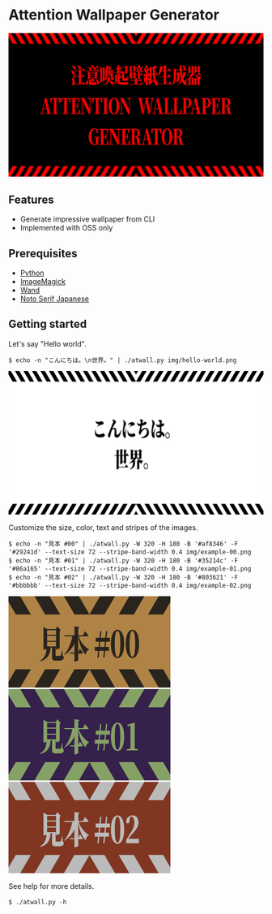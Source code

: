 
# Attention Wallpaper Generator

![](img/atwall.png)

## Features

- Generate impressive wallpaper from CLI
- Implemented with OSS only

## Prerequisites

- [Python](https://www.python.org/)
- [ImageMagick](https://imagemagick.org/)
- [Wand](https://github.com/emcconville/wand)
- [Noto Serif Japanese](https://fonts.google.com/noto/specimen/Noto+Serif+JP)

## Getting started

Let's say "Hello world".

```
$ echo -n "こんにちは。\n世界。" | ./atwall.py img/hello-world.png
```

![](img/hello-world.png)

Customize the size, color, text and stripes of the images.

```
$ echo -n "見本 #00" | ./atwall.py -W 320 -H 180 -B '#af8346' -F '#29241d' --text-size 72 --stripe-band-width 0.4 img/example-00.png
$ echo -n "見本 #01" | ./atwall.py -W 320 -H 180 -B '#35214c' -F '#86a165' --text-size 72 --stripe-band-width 0.4 img/example-01.png
$ echo -n "見本 #02" | ./atwall.py -W 320 -H 180 -B '#803621' -F '#bbbbbb' --text-size 72 --stripe-band-width 0.4 img/example-02.png
```

![EXAMPLE-01](img/example-00.png)
![EXAMPLE-01](img/example-01.png)
![EXAMPLE-02](img/example-02.png)

See help for more details.

```
$ ./atwall.py -h
```